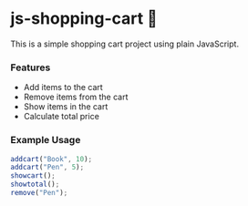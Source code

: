 # js-shopping-cart 🛒

This is a simple shopping cart project using plain JavaScript.

### Features

- Add items to the cart
- Remove items from the cart
- Show items in the cart
- Calculate total price

### Example Usage

```js
addcart("Book", 10);
addcart("Pen", 5);
showcart();
showtotal();
remove("Pen");
